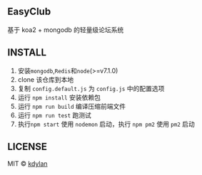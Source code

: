 EasyClub
-----
基于 koa2 + mongodb 的轻量级论坛系统

INSTALL
----
1. 安装`mongodb`,`Redis`和`node`(>=v7.1.0)
2. clone 该仓库到本地
3. 复制 `config.default.js` 为 `config.js` 中的配置选项
4. 运行 `npm install` 安装依赖包
5. 运行 `npm run build` 编译压缩前端文件
6. 运行 `npm run test` 跑测试
7. 执行`npm start` 使用 `nodemon` 启动，执行 `npm pm2` 使用 `pm2` 启动

LICENSE
-----
MIT © [kdylan](https://github.com/k-dylan)